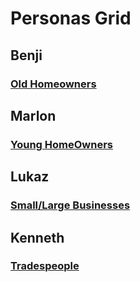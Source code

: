 # Personas Grid

## Benji 
### [Old Homeowners](https://docs.google.com/presentation/d/1nOiLtOv89QFTlXsH6c_QehGXiye2Zo9_Q5oICyLPRec/edit?slide=id.g368da40d71d_0_10#slide=id.g368da40d71d_0_10)

## Marlon
### [Young HomeOwners](https://docs.google.com/presentation/d/1nOiLtOv89QFTlXsH6c_QehGXiye2Zo9_Q5oICyLPRec/edit?slide=id.g368da40d71d_0_10#slide=id.g368da40d71d_0_10)

## Lukaz
### [Small/Large Businesses](https://docs.google.com/presentation/d/1nOiLtOv89QFTlXsH6c_QehGXiye2Zo9_Q5oICyLPRec/edit?slide=id.g368da40d71d_0_10#slide=id.g368da40d71d_0_10)

## Kenneth
### [Tradespeople](https://docs.google.com/presentation/d/1nOiLtOv89QFTlXsH6c_QehGXiye2Zo9_Q5oICyLPRec/edit?slide=id.g368da40d71d_0_10#slide=id.g368da40d71d_0_10)
